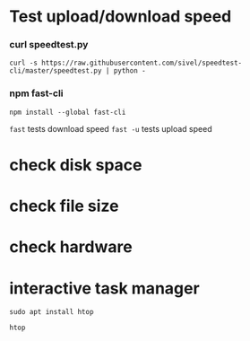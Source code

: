 # Test upload/download speed

### curl speedtest.py
`curl -s https://raw.githubusercontent.com/sivel/speedtest-cli/master/speedtest.py | python -`

### npm fast-cli
`npm install --global fast-cli`

`fast`      tests download speed
`fast -u`   tests upload speed

# check disk space

# check file size

# check hardware

# interactive task manager

`sudo apt install htop`

`htop`
